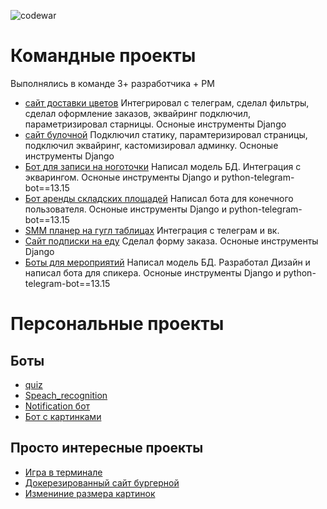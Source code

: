 ![codewar](https://www.codewars.com/users/AntonGorynya/badges/large)


<!--
**AntonGorynya/AntonGorynya** is a ✨ _special_ ✨ repository because its `README.md` (this file) appears on your GitHub profile.

Here are some ideas to get you started:

- 🔭 I’m currently working on ...
- 🌱 I’m currently learning ...
- 👯 I’m looking to collaborate on ...
- 🤔 I’m looking for help with ...
- 💬 Ask me about ...
- 📫 How to reach me: ...
- 😄 Pronouns: ...
- ⚡ Fun fact: ...
-->

# Командные проекты
Выполнялись в команде 3+ разработчика + РМ
- [сайт доставки цветов](https://github.com/AntonGorynya/FlowerShop)
  Интегрировал с телеграм, сделал фильтры, сделал оформление заказов, эквайринг подключил, параметризировал старницы. Осноные инструменты Django
- [сайт булочной](https://github.com/AntonGorynya/bakery)
  Подключил статику, парамтеризировал страницы, подключил эквайринг, кастомизировал админку. Осноные инструменты Django
- [Бот для записи на ноготочки](https://github.com/AntonGorynya/BeautyCity)
  Написал модель БД. Интеграция с экварингом. Осноные инструменты Django и python-telegram-bot==13.15
- [Бот аренды складских площадей](https://github.com/AntonGorynya/SelfStorage)
  Написал бота для конечного пользователя. Осноные инструменты Django и python-telegram-bot==13.15
- [SMM планер на гугл таблицах](https://github.com/AntonGorynya/SMM_Planer)
  Интеграция с телеграм и вк.
- [Сайт подписки на еду](https://github.com/Prikur76/foodplan)
  Сделал форму заказа. Осноные инструменты Django
- [Боты для мероприятий](https://github.com/AntonGorynya/PythonMeetup)
  Написал модель БД. Разработал Дизайн и написал бота для спикера. Осноные инструменты Django и python-telegram-bot==13.15
# Персональные проекты
## Боты
- [quiz](https://github.com/AntonGorynya/quiz_bot)
- [Speach_recognition](https://github.com/AntonGorynya/speech_recognition_bot)
- [Notification бот](https://github.com/AntonGorynya/notification_bot)
- [Бот с картинками](https://github.com/AntonGorynya/space-telegram)

## Просто интересные проекты
- [Игра в терминале](https://github.com/AntonGorynya/Space_game)
- [Докерезированный сайт бургерной](https://github.com/AntonGorynya/star-burger)
- [Измениние размера картинок](https://github.com/AntonGorynya/12_image_resize)
